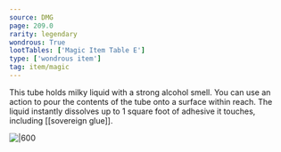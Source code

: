 ```yaml
---
source: DMG
page: 209.0
rarity: legendary
wondrous: True
lootTables: ['Magic Item Table E']
type: ['wondrous item']
tag: item/magic
---
```


This tube holds milky liquid with a strong alcohol smell. You can use an action to pour the contents of the tube onto a surface within reach. The liquid instantly dissolves up to 1 square foot of adhesive it touches, including [[sovereign glue]].


![|600](https://5e.tools/img/items/DMG/Universal%20Solvent.jpg)